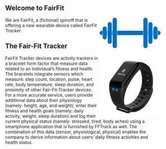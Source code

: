 
## Welcome to FairFit
<img align="right" src="images/fairfit-logo.png" alt="FairFit Logo" height="100"/>

We are FairFit, a (fictional) spinoff that is offering a new wearable device called _FairFit Tracker_.



## The Fair-Fit Tracker
<img align="right" src="images/fairfit-device.png" alt="FairFit Device" width="200"/>

FairFit Tracker devices are activity trackers in a bracelet form factor that measure data related to an individual’s fitness and health. The bracelets integrate sensors which measure: step count, location, pulse, heart rate, body temperature, sleep duration, and proximity of other Fair-Fit-Tracker devices. For a more accurate service, users provide additional data about their physiology (namely: height, age, and weight), enter their fitness and health goals (namely: daily activity, weight, sleep duration) and log their current physical status (namely: stressed, tired, body aches) using a smartphone application that is furnished by FFTrack as well. The combination of this data (sensor, physiological, physical) enables the company to derive information about users’ daily fitness activities and health status. 
